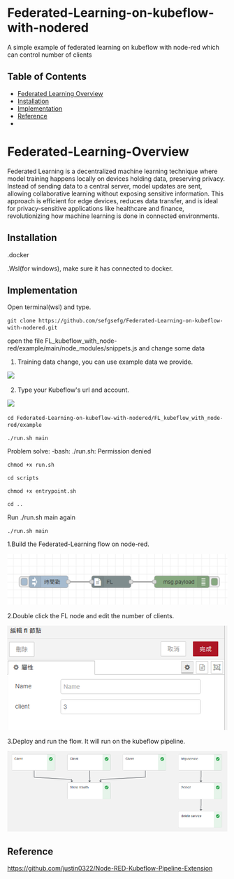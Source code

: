 # Federated-Learning-on-kubeflow-with-nodered
A simple example of federated learning on kubeflow with node-red which can control number of clients

## Table of Contents
<!-- toc -->
- [Federated Learning Overview](#Federated-Learning-Overview)
- [Installation](#Installation)
- [Implementation](#Implementation)
- [Reference](#Reference)
- 
<!-- tocstop -->

# Federated-Learning-Overview
Federated Learning is a decentralized machine learning technique where model training happens locally on devices holding data, preserving privacy. Instead of sending data to a central server, model updates are sent, allowing collaborative learning without exposing sensitive information. This approach is efficient for edge devices, reduces data transfer, and is ideal for privacy-sensitive applications like healthcare and finance, revolutionizing how machine learning is done in connected environments.

## Installation
.docker

.Wsl(for windows), make sure it has connected to docker.

## Implementation
Open terminal(wsl) and type.
```
git clone https://github.com/sefgsefg/Federated-Learning-on-kubeflow-with-nodered.git
```


open the file FL_kubeflow_with_node-red/example/main/node_modules/snippets.js and change some data
1. Training data change, you can use example data we provide.

![](https://github.com/sefgsefg/manifests/blob/master/contrib/Node-red/Node-red/Horizontal-Federated-Learning/FL_kubeflow_with_node-red/data_select.png)


2. Type your Kubeflow's url and account.

![](https://github.com/sefgsefg/manifests/blob/master/contrib/Node-red/Node-red/Horizontal-Federated-Learning/FL_kubeflow_with_node-red/account.png)


```
cd Federated-Learning-on-kubeflow-with-nodered/FL_kubeflow_with_node-red/example
```

```
./run.sh main
```

Problem solve: -bash: ./run.sh: Permission denied
```
chmod +x run.sh
```

```
cd scripts
```

```
chmod +x entrypoint.sh
```

```
cd ..
```
Run ./run.sh main again
```
./run.sh main
```



1.Build the Federated-Learning flow on node-red.

![](https://github.com/sefgsefg/Federated-Learning-on-kubeflow-with-nodered/blob/main/FL_kubeflow_with_node-red/build_flow.png)

2.Double click the FL node and edit the number of clients.

![](https://github.com/sefgsefg/Federated-Learning-on-kubeflow-with-nodered/blob/main/FL_kubeflow_with_node-red/edit_node.png)

3.Deploy and run the flow. It will run on the kubeflow pipeline.

![](https://github.com/sefgsefg/Federated-Learning-on-kubeflow-with-nodered/blob/main/FL_kubeflow_with_node-red/FL_pipeline.png)

## Reference
https://github.com/justin0322/Node-RED-Kubeflow-Pipeline-Extension

